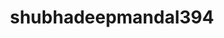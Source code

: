 ---
title: shubhadeepmandal394
github: https://github.com/shubhadeepmandal394
mode: dark
transition: 1s
score: 78.0
archetype:
- Badges | Tags | Icons
- Little Bit of Everything
---